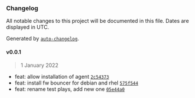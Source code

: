 ### Changelog

All notable changes to this project will be documented in this file. Dates are displayed in UTC.

Generated by [`auto-changelog`](https://github.com/CookPete/auto-changelog).

#### v0.0.1

> 1 January 2022

- feat: allow installation of agent [`2c54373`](https://github.com/papanito/ansible-role-crowdsec/commit/2c54373fefe184f24d7c637bc28cdae4bc41cb2c)
- feat: install fw bouncer for debian and rhel [`575f544`](https://github.com/papanito/ansible-role-crowdsec/commit/575f544523666ffe4fa992a3cb0fc816e5386f00)
- feat: rename test plays, add new one [`05e44a0`](https://github.com/papanito/ansible-role-crowdsec/commit/05e44a0f9c49156f1bc3f561e7dec04b943236ee)

